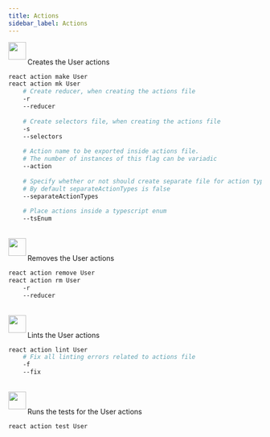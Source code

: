```yaml
---
title: Actions
sidebar_label: Actions
---
```


<img align="left" src="https://cdn.jsdelivr.net/gh/steevehook/react-devcli@5ef47b56/icons/markers/draft.svg" height="35px">
<br/>

Creates the User actions

```bash
react action make User
react action mk User
    # Create reducer, when creating the actions file
    -r
    --reducer
  
    # Create selectors file, when creating the actions file
    -s
    --selectors
  
    # Action name to be exported inside actions file.
    # The number of instances of this flag can be variadic
    --action
  
    # Specify whether or not should create separate file for action types
    # By default separateActionTypes is false
    --separateActionTypes
  
    # Place actions inside a typescript enum
    --tsEnum
```

<br/>

<img align="left" src="https://cdn.jsdelivr.net/gh/steevehook/react-devcli@5ef47b56/icons/markers/draft.svg" height="35px">
<br/>

Removes the User actions

```bash
react action remove User
react action rm User
    -r
    --reducer
```

<br/>

<img align="left" src="https://cdn.jsdelivr.net/gh/steevehook/react-devcli@5ef47b56/icons/markers/draft.svg" height="35px">
<br/>

Lints the User actions

```bash  
react action lint User
    # Fix all linting errors related to actions file
    -f
    --fix
```

<br/>

<img align="left" src="https://cdn.jsdelivr.net/gh/steevehook/react-devcli@5ef47b56/icons/markers/draft.svg" height="35px">
<br/>

Runs the tests for the User actions

```bash  
react action test User
```
